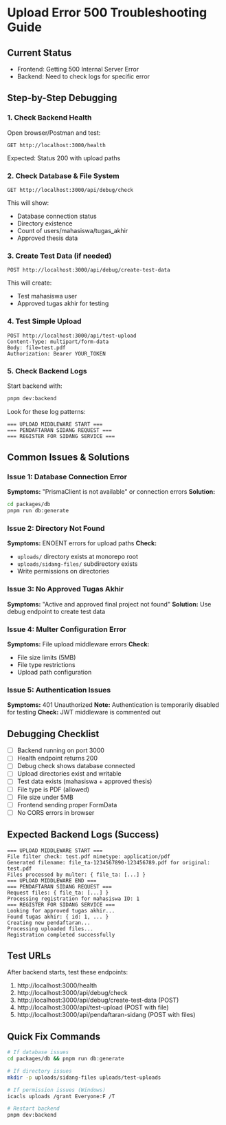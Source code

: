 # Upload Error 500 Troubleshooting Guide

## Current Status
- Frontend: Getting 500 Internal Server Error
- Backend: Need to check logs for specific error

## Step-by-Step Debugging

### 1. **Check Backend Health**
Open browser/Postman and test:
```
GET http://localhost:3000/health
```
Expected: Status 200 with upload paths

### 2. **Check Database & File System**
```
GET http://localhost:3000/api/debug/check
```
This will show:
- Database connection status
- Directory existence
- Count of users/mahasiswa/tugas_akhir
- Approved thesis data

### 3. **Create Test Data (if needed)**
```
POST http://localhost:3000/api/debug/create-test-data
```
This will create:
- Test mahasiswa user
- Approved tugas akhir for testing

### 4. **Test Simple Upload**
```
POST http://localhost:3000/api/test-upload
Content-Type: multipart/form-data
Body: file=test.pdf
Authorization: Bearer YOUR_TOKEN
```

### 5. **Check Backend Logs**
Start backend with:
```bash
pnpm dev:backend
```

Look for these log patterns:
```
=== UPLOAD MIDDLEWARE START ===
=== PENDAFTARAN SIDANG REQUEST ===
=== REGISTER FOR SIDANG SERVICE ===
```

## Common Issues & Solutions

### Issue 1: Database Connection Error
**Symptoms:** "PrismaClient is not available" or connection errors
**Solution:** 
```bash
cd packages/db
pnpm run db:generate
```

### Issue 2: Directory Not Found
**Symptoms:** ENOENT errors for upload paths
**Check:**
- `uploads/` directory exists at monorepo root
- `uploads/sidang-files/` subdirectory exists
- Write permissions on directories

### Issue 3: No Approved Tugas Akhir
**Symptoms:** "Active and approved final project not found"
**Solution:** Use debug endpoint to create test data

### Issue 4: Multer Configuration Error
**Symptoms:** File upload middleware errors
**Check:**
- File size limits (5MB)
- File type restrictions
- Upload path configuration

### Issue 5: Authentication Issues
**Symptoms:** 401 Unauthorized
**Note:** Authentication is temporarily disabled for testing
**Check:** JWT middleware is commented out

## Debugging Checklist

- [ ] Backend running on port 3000
- [ ] Health endpoint returns 200
- [ ] Debug check shows database connected
- [ ] Upload directories exist and writable
- [ ] Test data exists (mahasiswa + approved thesis)
- [ ] File type is PDF (allowed)
- [ ] File size under 5MB
- [ ] Frontend sending proper FormData
- [ ] No CORS errors in browser

## Expected Backend Logs (Success)

```
=== UPLOAD MIDDLEWARE START ===
File filter check: test.pdf mimetype: application/pdf
Generated filename: file_ta-1234567890-123456789.pdf for original: test.pdf
Files processed by multer: { file_ta: [...] }
=== UPLOAD MIDDLEWARE END ===
=== PENDAFTARAN SIDANG REQUEST ===
Request files: { file_ta: [...] }
Processing registration for mahasiswa ID: 1
=== REGISTER FOR SIDANG SERVICE ===
Looking for approved tugas akhir...
Found tugas akhir: { id: 1, ... }
Creating new pendaftaran...
Processing uploaded files...
Registration completed successfully
```

## Test URLs

After backend starts, test these endpoints:
1. http://localhost:3000/health
2. http://localhost:3000/api/debug/check  
3. http://localhost:3000/api/debug/create-test-data (POST)
4. http://localhost:3000/api/test-upload (POST with file)
5. http://localhost:3000/api/pendaftaran-sidang (POST with files)

## Quick Fix Commands

```bash
# If database issues
cd packages/db && pnpm run db:generate

# If directory issues  
mkdir -p uploads/sidang-files uploads/test-uploads

# If permission issues (Windows)
icacls uploads /grant Everyone:F /T

# Restart backend
pnpm dev:backend
```